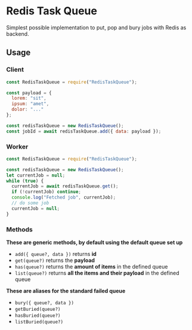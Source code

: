 Redis Task Queue
===

Simplest possible implementation to put, pop and bury jobs with Redis as backend.

## Usage

### Client

```js
const RedisTaskQueue = require("RedisTaskQueue");

const payload = {
  lorem: "sit",
  ipsum: "amet",
  dolor: "..."
};

const redisTaskQueue = new RedisTaskQueue();
const jobId = await redisTaskQueue.add({ data: payload });
```

### Worker

```js
const RedisTaskQueue = require("RedisTaskQueue");

const redisTaskQueue = new RedisTaskQueue();
let currentJob = null;
while (true) {
  currentJob = await redisTaskQueue.get();
  if (!currentJob) continue;
  console.log("Fetched job", currentJob);
  // do some job
  currentJob = null;
}
```

### Methods

**These are generic methods, by default using the default queue set up**

- `add({ queue?, data })` returns **id**
- `get(queue?)` returns the **payload**
- `has(queue?)` returns the **amount of items** in the defined queue
- `list(queue?)` returns **all the items and their payload** in the defined queue

**These are aliases for the standard failed queue**

- `bury({ queue?, data })`
- `getBuried(queue?)`
- `hasBuried(queue?)`
- `listBuried(queue?)`
